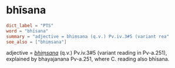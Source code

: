 # bhīsana

``` toml
dict_label = "PTS"
word = "bhīsana"
summary = "adjective = bhiṃsana (q.v.) Pv.iv.3#5 (variant rea"
see_also = ["bhiṃsana"]
```

adjective = *[bhiṃsana](bhiṃsana.md)* (q.v.) Pv.iv.3#5 (variant reading in Pv\-a.251), explained by bhayajanana Pv\-a.251, where C. reading also bhīsana.

